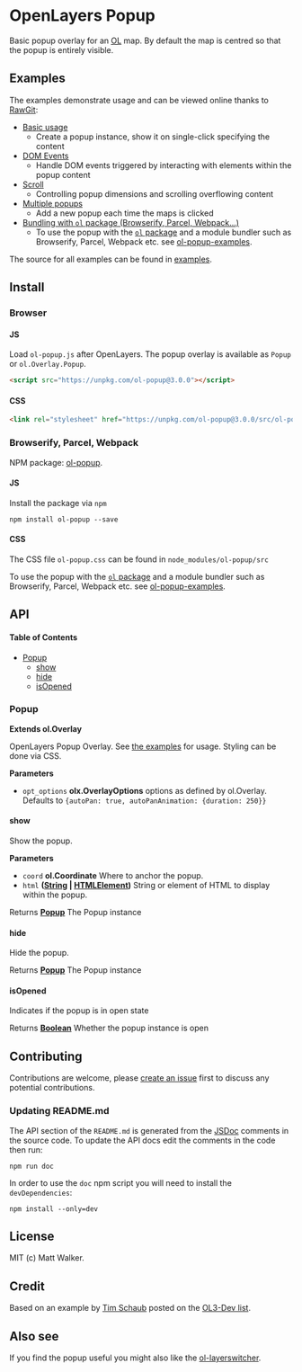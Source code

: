# OpenLayers Popup

Basic popup overlay for an [OL](https://github.com/openlayers/openlayers) map. By
default the map is centred so that the popup is entirely visible.

## Examples

The examples demonstrate usage and can be viewed online thanks to [RawGit](http://rawgit.com/):

-   [Basic usage](http://rawgit.com/walkermatt/ol-popup/master/examples/popup.html)
    -   Create a popup instance, show it on single-click specifying the content
-   [DOM Events](http://rawgit.com/walkermatt/ol-popup/master/examples/dom-events.html)
    -   Handle DOM events triggered by interacting with elements within the popup content
-   [Scroll](http://rawgit.com/walkermatt/ol-popup/master/examples/scroll.html)
    -   Controlling popup dimensions and scrolling overflowing content
-   [Multiple popups](http://rawgit.com/walkermatt/ol-popup/master/examples/multiple.html)
    -   Add a new popup each time the maps is clicked
-   [Bundling with `ol` package (Browserify, Parcel, Webpack...)](https://github.com/walkermatt/ol-popup-examples)
    -   To use the popup with the [`ol` package](https://www.npmjs.com/package/ol) and a module bundler such as Browserify, Parcel, Webpack etc. see [ol-popup-examples](https://github.com/walkermatt/ol-popup-examples).

The source for all examples can be found in [examples](examples).

## Install

### Browser

#### JS

Load `ol-popup.js` after OpenLayers. The popup overlay is available as `Popup` or `ol.Overlay.Popup`.

```HTML
<script src="https://unpkg.com/ol-popup@3.0.0"></script>
```

#### CSS

```HTML
<link rel="stylesheet" href="https://unpkg.com/ol-popup@3.0.0/src/ol-popup.css" />
```

### Browserify, Parcel, Webpack

NPM package: [ol-popup](https://www.npmjs.com/package/ol-popup).

#### JS

Install the package via `npm`

    npm install ol-popup --save

#### CSS

The CSS file `ol-popup.css` can be found in `node_modules/ol-popup/src`

To use the popup with the [`ol` package](https://www.npmjs.com/package/ol) and a module bundler such as Browserify, Parcel, Webpack etc. see [ol-popup-examples](https://github.com/walkermatt/ol-popup-examples).

## API

<!-- Generated by documentation.js. Update this documentation by updating the source code. -->

#### Table of Contents

-   [Popup](#popup)
    -   [show](#show)
    -   [hide](#hide)
    -   [isOpened](#isopened)

### Popup

**Extends ol.Overlay**

OpenLayers Popup Overlay.
See [the examples](./examples) for usage. Styling can be done via CSS.

**Parameters**

-   `opt_options` **olx.OverlayOptions** options as defined by ol.Overlay. Defaults to
    `{autoPan: true, autoPanAnimation: {duration: 250}}`

#### show

Show the popup.

**Parameters**

-   `coord` **ol.Coordinate** Where to anchor the popup.
-   `html` **([String](https://developer.mozilla.org/docs/Web/JavaScript/Reference/Global_Objects/String) \| [HTMLElement](https://developer.mozilla.org/docs/Web/HTML/Element))** String or element of HTML to display within the popup.

Returns **[Popup](#popup)** The Popup instance

#### hide

Hide the popup.

Returns **[Popup](#popup)** The Popup instance

#### isOpened

Indicates if the popup is in open state

Returns **[Boolean](https://developer.mozilla.org/docs/Web/JavaScript/Reference/Global_Objects/Boolean)** Whether the popup instance is open

## Contributing

Contributions are welcome, please [create an issue](https://github.com/walkermatt/ol-popup/issues) first to discuss any potential contributions.

### Updating README.md

The API section of the `README.md` is generated from the [JSDoc](http://usejsdoc.org/) comments in the source code. To update the API docs edit the comments in the code then run:

    npm run doc

In order to use the `doc` npm script you will need to install the `devDependencies`:

    npm install --only=dev

## License

MIT (c) Matt Walker.

## Credit

Based on an example by [Tim Schaub](https://github.com/tschaub) posted on the
[OL3-Dev list](https://groups.google.com/forum/#!forum/ol3-dev).

## Also see

If you find the popup useful you might also like the
[ol-layerswitcher](https://github.com/walkermatt/ol-layerswitcher).
